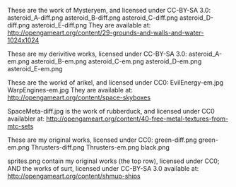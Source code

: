 These are the work of Mysteryem, and licensed under CC-BY-SA 3.0:
asteroid_A-diff.png
asteroid_B-diff.png
asteroid_C-diff.png
asteroid_D-diff.png
asteroid_E-diff.png
They are available at:
http://opengameart.org/content/29-grounds-and-walls-and-water-1024x1024

These are my derivitive works, licensed under CC-BY-SA 3.0:
asteroid_A-em.png
asteroid_B-em.png
asteroid_C-em.png
asteroid_D-em.png
asteroid_E-em.png

These are the workd of arikel, and licensed under CC0:
EvilEnergy-em.jpg
WarpEngines-em.jpg
They are available at:
http://opengameart.org/content/space-skyboxes

SpaceMeta-diff.jpg is the work of rubberduck, and licensed under CC0 availabler at:
http://opengameart.org/content/40-free-metal-textures-from-mtc-sets 

These are my original works, licensed under CC0:
green-diff.png
green-em.png
Thrusters-diff.png
Thrusters-em.png
black.png

sprites.png contain my original works (the top row), licensed under CC0;
AND the works of surt, licensed under CC-BY-SA 3.0 available at:
http://opengameart.org/content/shmup-ships

